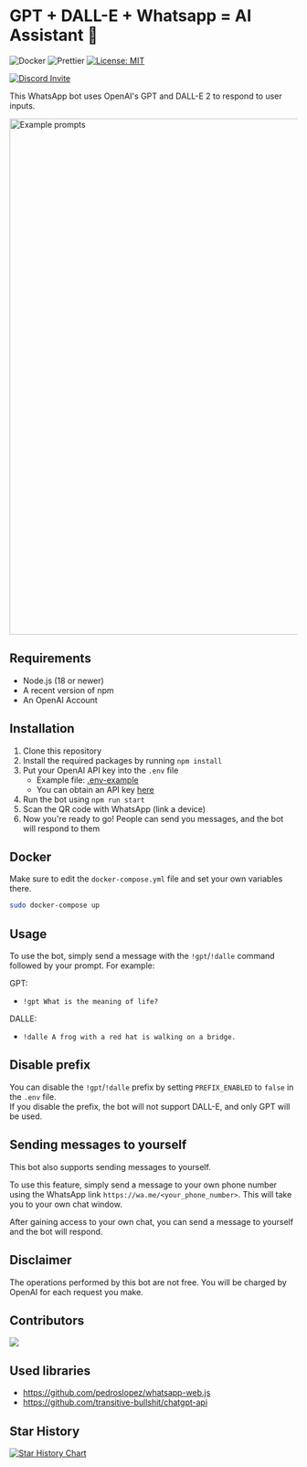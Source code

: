 # GPT + DALL-E + Whatsapp = AI Assistant 🚀

![Docker](https://github.com/askrella/whatsapp-chatgpt/actions/workflows/docker.yml/badge.svg)
![Prettier](https://github.com/askrella/whatsapp-chatgpt/actions/workflows/prettier.yml/badge.svg)
[![License: MIT](https://img.shields.io/badge/License-MIT-yellow.svg)](https://opensource.org/licenses/MIT)

[![Discord Invite](https://dcbadge.vercel.app/api/server/9VJaRXKwd3)](https://discord.gg/9VJaRXKwd3)

This WhatsApp bot uses OpenAI's GPT and DALL-E 2 to respond to user inputs.

<img width="904" alt="Example prompts" src="https://user-images.githubusercontent.com/6507938/219959783-96cac29a-d786-4586-a1fc-4dca827c4344.png">

## Requirements

-   Node.js (18 or newer)
-   A recent version of npm
-   An OpenAI Account

## Installation

1. Clone this repository
2. Install the required packages by running `npm install`
3. Put your OpenAI API key into the `.env` file
    - Example file: [.env-example](https://github.com/askrella/whatsapp-chatgpt/blob/master/.env-example)
    - You can obtain an API key [here](https://platform.openai.com/account/api-keys)
4. Run the bot using `npm run start`
5. Scan the QR code with WhatsApp (link a device)
6. Now you're ready to go! People can send you messages, and the bot will respond to them

## Docker

Make sure to edit the `docker-compose.yml` file and set your own variables there.

```sh
sudo docker-compose up
```

## Usage

To use the bot, simply send a message with the `!gpt`/`!dalle` command followed by your prompt. For example:

GPT:

-   `!gpt What is the meaning of life?`

DALLE:

-   `!dalle A frog with a red hat is walking on a bridge.`

## Disable prefix

You can disable the `!gpt`/`!dalle` prefix by setting `PREFIX_ENABLED` to `false` in the `.env` file.<br/>
If you disable the prefix, the bot will not support DALL-E, and only GPT will be used.

## Sending messages to yourself

This bot also supports sending messages to yourself.

To use this feature, simply send a message to your own phone number using the WhatsApp link `https://wa.me/<your_phone_number>`.
This will take you to your own chat window.

After gaining access to your own chat, you can send a message to yourself and the bot will respond.

## Disclaimer

The operations performed by this bot are not free. You will be charged by OpenAI for each request you make.

## Contributors

<a href="https://github.com/askrella/whatsapp-chatgpt/graphs/contributors">
  <img src="https://contrib.rocks/image?repo=askrella/whatsapp-chatgpt" />
</a>

## Used libraries

-   https://github.com/pedroslopez/whatsapp-web.js
-   https://github.com/transitive-bullshit/chatgpt-api

## Star History

[![Star History Chart](https://api.star-history.com/svg?repos=askrella/whatsapp-chatgpt&type=Date)](https://star-history.com/#askrella/whatsapp-chatgpt&Date)
